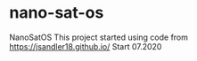 # nano-sat-os
NanoSatOS
This project started using code from https://jsandler18.github.io/
Start 07.2020
